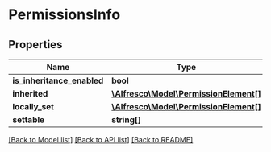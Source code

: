 # PermissionsInfo

## Properties
Name | Type | Description | Notes
------------ | ------------- | ------------- | -------------
**is_inheritance_enabled** | **bool** |  | [optional] 
**inherited** | [**\Alfresco\Model\PermissionElement[]**](PermissionElement.md) |  | [optional] 
**locally_set** | [**\Alfresco\Model\PermissionElement[]**](PermissionElement.md) |  | [optional] 
**settable** | **string[]** |  | [optional] 

[[Back to Model list]](../README.md#documentation-for-models) [[Back to API list]](../README.md#documentation-for-api-endpoints) [[Back to README]](../README.md)


